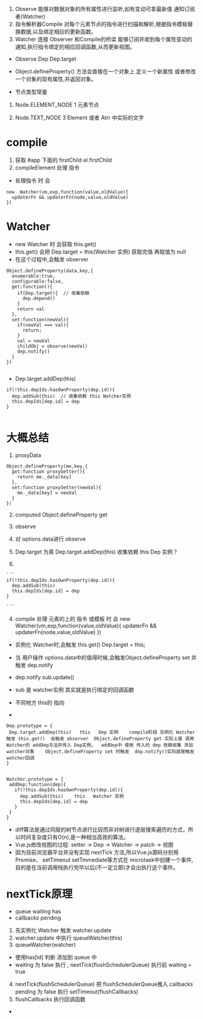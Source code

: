 1. Observe 能够对数据对象的所有属性进行监听,如有变动可拿最新值 通知订阅者(Watcher)
2. 指令解析器Compile 对每个元素节点的指令进行扫描和解析,根据指令模板替换数据,以及绑定相应的更新函数。
3. Watcher 连接 Observer 和Compile的桥梁 能够订阅并收到每个属性变动的通知,执行指令绑定的相应回调函数,从而更新视图。



* Observe Dep  Dep.target

* Object.defineProperty() 方法会直接在一个对象上 定义一个新属性   或者修改一个对象的现有属性,并返回对象。

* 节点类型常量
1. Node.ELEMENT_NODE   1 元素节点  <p> <div>
2. Node.TEXT_NODE      3 Element 或者 Atrr 中实际的文字



# compile
1. 获取 #app 下面的 firstChild    el.firstChild
2. compileElement 处理 指令
* 处理指令 时 会 
 ```
 new  Watcher(vm,exp,function(value,oldValue){
   updaterFn && updaterFn(node,value,oldValue)
 })

```

# Watcher
* new Watcher 时 会获取 this.get() 
* this.get() 会把 Dep.target = this(Watcher 实例) 获取完值 再赋值为 null
* 在这个过程中,会触发 observer   
```
Object.defineProperty(data,key,{
  enumerable:true,
  configurable:false,
  get:function(){
    if(Dep.target){  // 收集依赖
      dep.depend()
    }
    return val
  },
  set:function(newVal){
    if(newVal === val){
      return;
    }
    val = newVal
    childObj = observe(newVal)
    dep.notify()
  }
})


```
* Dep.target.addDep(this)
```
if(!this.depIds.hasOwnProperty(dep.id)){
  dep.addSub(this)  // 收集依赖 this Watcher实例
  this.depIds[dep.id] = dep
}


```

# 大概总结
1. proxyData
```
Object.defineProperty(me,key,{
  get:function proxyGetter(){
    return me._data[key]
  },
  set:function proxySetter(newVal){
    me._data[key] = newVal
  }
})

```
2. computed  Object.defineProperty            get

3. observe
  1. 对 options.data进行 observe
  2. Dep.target 为真 Dep.target.addDep(this) 收集依赖   this Dep 实例？
  3.  
    ```
    if(!this.depIds.hasOwnProperty(dep.id)){
      dep.addSub(this)
      this.depIds[dep.id] = dep
    }

    ```
4. compile 处理 元素的上的 指令 或模板 时 会 new Watcher(vm,exp,function(value,oldValue){
  updaterFn && updaterFn(node,value,oldValue)
})
* 实例化 Watcher时,会触发 this.get()  Dep.target = this;
* 当 用户操作 options.data中的值得时候,会触发Object.defineProperty  set 并触发 dep.notify
* dep.notify    sub.update()
* sub 是 watcher实例    其实就是执行绑定的回调函数



* 不同地方 this的 指向
* 
 ```
Dep.prototype = {
  Dep.target.addDep(this)   this   Dep 实例    compile阶段 实例化 Watcher 触发 this.get()  会触发 observer  Object.defineProperty get 实际上是 调用 Watcher的 addDep方法并传入 Dep实例。  addDep中 使用 传入的 dep 依赖收集 添加watcher对象    Object.defineProperty set 时触发  dep.notify()实际就是触发 watcher回调
}


Watcher.prototype = {
  addDep:function(dep){
    if(!this.depIds.hasOwnProperty(dep.id)){
      dep.addSub(this)    this   Watcher 实例
      this.depIds[dep.id] = dep
    }
  }
}
 ```

* diff算法是通过同层的树节点进行比较而非对树进行逐层搜索遍历的方式，所以时间复杂度只有O(n),是一种相当高效的算法。
* Vue.js修改视图的过程: setter -> Dep -> Watcher -> patch -> 视图
* 因为目前浏览器平台并没有实现 nextTick 方法,所以Vue.js源码分别用 Promise、 setTimeout setTmmediate等方式在 microtask中创建一个事件,目的是在当前调用栈执行完毕以后(不一定立即)才会出执行这个事件。


# nextTick原理

* queue waiting has
* callbacks pending


1. 先实例化  Watcher   触发 watcher.update
2. watcher.update 中执行 queueWatcher(this)
3. queueWatcher(watcher) 
* 使用has[id] 判断 添加到 queue 中
* waiting 为 false  执行 ,    nextTick(flushSchedulerQueue) 执行前 waiting = true
4. nextTick(flushSchedulerQueue) 把 flushSchedulerQueue推入 callbacks   pending 为 false 执行 setTimeout(flushCallbacks)
5. flushCallbacks 执行回调函数
* 

